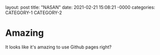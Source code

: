 layout: post
title: "NASAN"
date:  2021-02-21 15:08:21 -0000
categories: CATEGORY-1 CATEGORY-2

# Amazing
It looks like it's amazing to use Github pages right? 
